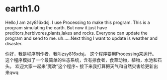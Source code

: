 # earth1.0
Hello,I am zsy816xdsj.
I use Processing to make this program.
This is a program simulating the earth.
But now it just have preditors,herbivores,plants,lakes and rocks.
Everyone can update the program and send to me.
uh......Next thing I want to update is weather and disaster.

你好，我是程序制作者，我叫zsy816xdsj。
这个程序要用Processing来运行。
这个程序模拟了一个最简单的生态系统，含有掠食者，食草动物，植物，水池和石头。
欢迎大家一起来“魔改”这个程序~
接下来我打算把天气和自然灾害给更新出来qwq
